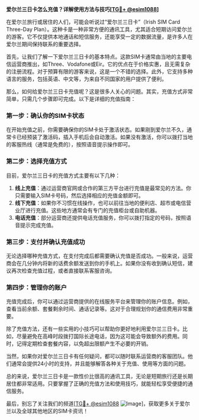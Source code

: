 **爱尔兰三日卡怎么充值？详解使用方法与技巧[[TG💪+ @esim1088](https://t.me/s/esim1088)]**

在爱尔兰旅行或居住的人们，可能会听说过“爱尔兰三日卡”（Irish SIM Card Three-Day Plan）。这种卡是一种非常方便的通讯工具，尤其适合短期访问爱尔兰的游客。它不仅提供本地通话和短信服务，还能享受一定的数据流量，是许多人在爱尔兰期间保持联系的重要选择。

首先，让我们了解一下爱尔兰三日卡的基本特点。这款SIM卡通常由当地的主要电信运营商推出，如Three、Vodafone或Eir。它的优点在于价格实惠，且无需复杂的注册流程。对于预算有限的游客来说，这是一个不错的选择。此外，它支持多种语言的服务，包括英语、中文等，为来自不同国家的用户提供了便利。

那么，如何给爱尔兰三日卡充值呢？这是很多人关心的问题。其实，充值方式非常简单，只需几个步骤即可完成。以下是详细的充值指南：

### **第一步：确认你的SIM卡状态**
在开始充值之前，你需要确保你的SIM卡处于激活状态。如果刚到爱尔兰不久，通常卡已经预装了激活码，插入手机后会自动激活。如果没有激活，你可以拨打当地的客服热线（通常是免费的），按照语音提示操作即可。

### **第二步：选择充值方式**
目前，爱尔兰三日卡的充值方式主要有以下几种：
1. **线上充值**：通过运营商官网或合作的第三方平台进行充值是最常见的方法。你只需要输入SIM卡号码，然后选择相应的充值金额即可。
2. **线下充值**：如果你不习惯在线操作，也可以前往当地的便利店、超市或电信营业厅进行充值。这些地方通常会有专门的充值柜台或自助机器。
3. **电话充值**：部分运营商还提供电话充值服务，你可以拨打指定的号码，按照语音提示完成充值。

### **第三步：支付并确认充值成功**
无论选择哪种充值方式，在支付完成后都需要确认充值是否成功。一般来说，运营商会在几分钟内将新的话费余额发送到你的手机上。如果你没有收到确认短信，建议再次检查充值过程，或者直接联系客服咨询。

### **第四步：管理你的账户**
充值完成后，你可以通过运营商提供的在线服务平台来管理你的账户信息。例如，查看当前余额、套餐剩余时间、通话记录等。这对于合理规划你的通信费用非常重要。

除了充值方法，还有一些实用的小技巧可以帮助你更好地利用爱尔兰三日卡。比如，尽量避免在高峰时段拨打国际长途电话，因为这可能会导致额外的费用。同时，记得定期检查套餐内容，以免超出限额产生不必要的开销。

当然，如果你对爱尔兰三日卡有任何疑问，都可以随时联系运营商的客服团队。他们通常会提供24小时的支持，并且能够解答各种关于充值、使用等方面的问题。

总的来说，爱尔兰三日卡是一款性价比很高的通讯工具，无论是短期旅行还是长期居住都非常适用。只要掌握了正确的充值方法和使用技巧，就能轻松享受便捷的通信服务。

最后，别忘了关注我们的频道[[TG💪+ @esim1088](https://t.me/s/esim1088) ![Image](https://i.postimg.cc/4NQfJmqS/Snipaste-2025-05-13-00-14-12.png)]，获取更多关于爱尔兰以及全球其他地区的SIM卡资讯！